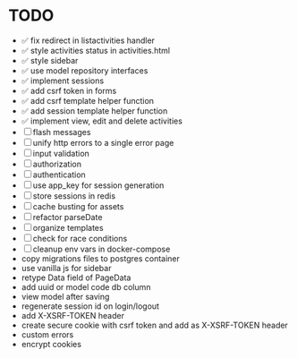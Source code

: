 # TODO

- ✅ fix redirect in listactivities handler
- ✅ style activities status in activities.html
- ✅ style sidebar
- ✅ use model repository interfaces
- ✅ implement sessions
- ✅ add csrf token in forms
- ✅ add csrf template helper function
- ✅ add session template helper function
- ✅ implement view, edit and delete activities
- ☐ flash messages
- ☐ unify http errors to a single error page
- ☐ input validation
- ☐ authorization
- ☐ authentication
- ☐ use app_key for session generation
- ☐ store sessions in redis
- ☐ cache busting for assets
- ☐ refactor parseDate
- ☐ organize templates
- ☐ check for race conditions
- ☐ cleanup env vars in docker-compose
- copy migrations files to postgres container
- use vanilla js for sidebar
- retype Data field of PageData
- add uuid or model code db column
- view model after saving
- regenerate session id on login/logout
- add X-XSRF-TOKEN header
- create secure cookie with csrf token and add as X-XSRF-TOKEN header
- custom errors
- encrypt cookies



